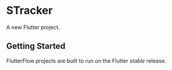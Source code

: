 # STracker

A new Flutter project.

## Getting Started

FlutterFlow projects are built to run on the Flutter _stable_ release.
